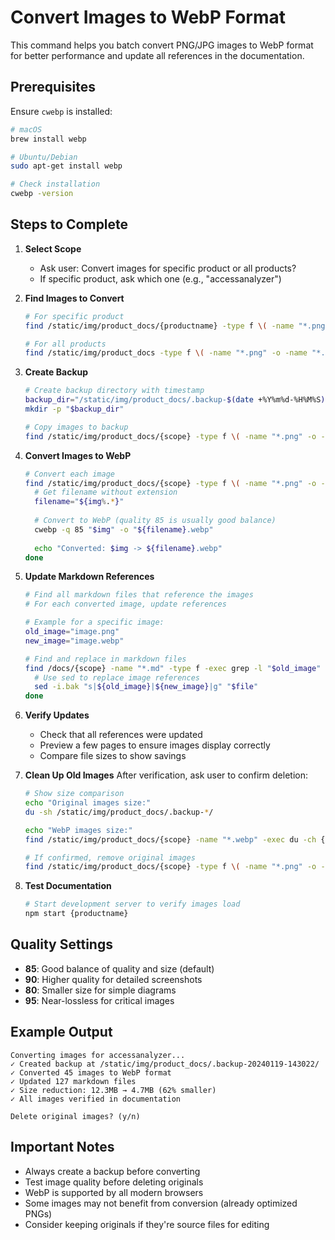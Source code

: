 # Convert Images to WebP Format

This command helps you batch convert PNG/JPG images to WebP format for better performance and update all references in the documentation.

## Prerequisites

Ensure `cwebp` is installed:
```bash
# macOS
brew install webp

# Ubuntu/Debian
sudo apt-get install webp

# Check installation
cwebp -version
```

## Steps to Complete

1. **Select Scope**
   - Ask user: Convert images for specific product or all products?
   - If specific product, ask which one (e.g., "accessanalyzer")

2. **Find Images to Convert**
   ```bash
   # For specific product
   find /static/img/product_docs/{productname} -type f \( -name "*.png" -o -name "*.jpg" -o -name "*.jpeg" \) -print0
   
   # For all products
   find /static/img/product_docs -type f \( -name "*.png" -o -name "*.jpg" -o -name "*.jpeg" \) -print0
   ```

3. **Create Backup**
   ```bash
   # Create backup directory with timestamp
   backup_dir="/static/img/product_docs/.backup-$(date +%Y%m%d-%H%M%S)"
   mkdir -p "$backup_dir"
   
   # Copy images to backup
   find /static/img/product_docs/{scope} -type f \( -name "*.png" -o -name "*.jpg" -o -name "*.jpeg" \) -exec cp {} "$backup_dir/" \;
   ```

4. **Convert Images to WebP**
   ```bash
   # Convert each image
   find /static/img/product_docs/{scope} -type f \( -name "*.png" -o -name "*.jpg" -o -name "*.jpeg" \) | while read -r img; do
     # Get filename without extension
     filename="${img%.*}"
     
     # Convert to WebP (quality 85 is usually good balance)
     cwebp -q 85 "$img" -o "${filename}.webp"
     
     echo "Converted: $img -> ${filename}.webp"
   done
   ```

5. **Update Markdown References**
   ```bash
   # Find all markdown files that reference the images
   # For each converted image, update references
   
   # Example for a specific image:
   old_image="image.png"
   new_image="image.webp"
   
   # Find and replace in markdown files
   find /docs/{scope} -name "*.md" -type f -exec grep -l "$old_image" {} \; | while read -r file; do
     # Use sed to replace image references
     sed -i.bak "s|${old_image}|${new_image}|g" "$file"
   done
   ```

6. **Verify Updates**
   - Check that all references were updated
   - Preview a few pages to ensure images display correctly
   - Compare file sizes to show savings

7. **Clean Up Old Images**
   After verification, ask user to confirm deletion:
   ```bash
   # Show size comparison
   echo "Original images size:"
   du -sh /static/img/product_docs/.backup-*/
   
   echo "WebP images size:"
   find /static/img/product_docs/{scope} -name "*.webp" -exec du -ch {} + | grep total
   
   # If confirmed, remove original images
   find /static/img/product_docs/{scope} -type f \( -name "*.png" -o -name "*.jpg" -o -name "*.jpeg" \) -delete
   ```

8. **Test Documentation**
   ```bash
   # Start development server to verify images load
   npm start {productname}
   ```

## Quality Settings

- **85**: Good balance of quality and size (default)
- **90**: Higher quality for detailed screenshots
- **80**: Smaller size for simple diagrams
- **95**: Near-lossless for critical images

## Example Output

```
Converting images for accessanalyzer...
✓ Created backup at /static/img/product_docs/.backup-20240119-143022/
✓ Converted 45 images to WebP format
✓ Updated 127 markdown files
✓ Size reduction: 12.3MB → 4.7MB (62% smaller)
✓ All images verified in documentation

Delete original images? (y/n)
```

## Important Notes

- Always create a backup before converting
- Test image quality before deleting originals
- WebP is supported by all modern browsers
- Some images may not benefit from conversion (already optimized PNGs)
- Consider keeping originals if they're source files for editing